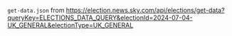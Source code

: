 `get-data.json` from https://election.news.sky.com/api/elections/get-data?queryKey=ELECTIONS_DATA_QUERY&electionId=2024-07-04-UK_GENERAL&electionType=UK_GENERAL
